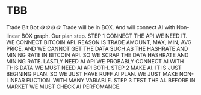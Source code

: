 # TBB
Trade Bit Bot
🪙🪙🪙🪙
Trade will be in BOX.
And will connect AI with Non-linear BOX graph.
Our plan step.
STEP 1 CONNECT THE API WE NEED IT.
WE CONNECT BITCOIN API. REASON IS TRADE AMOUNT, MAX, MIN, AVG PRICE. AND WE CANNOT GET THE DATA SUCH AS THE HASHRATE AND MINING RATE IN BITCOIN API. SO WE SCRAP THE DATA HASHRATE AND MINING RATE. LASTLY NEED AI API WE PROBABLY CONNECT AI WITH THIS DATA WE MUST NEED AI API BOTH.
STEP 2
MAKE AI. IT IS JUST BEGINING PLAN. SO WE JUST HAVE RUFF AI PLAN. WE JUST MAKE NON-LINEAR FUCTION. WITH MANY VARIABLE.
STEP 3
TEST THE AI. BEFORE IN MARKET WE MUST CHECK AI PERFOMANCE.
